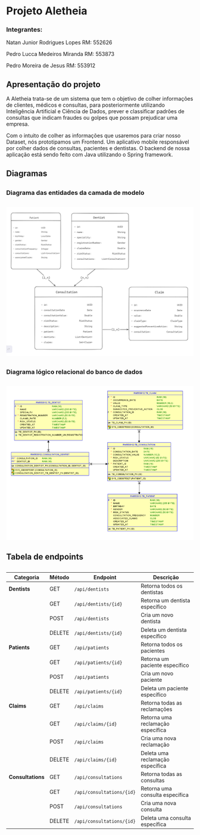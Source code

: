 # Projeto Aletheia

### Integrantes:

Natan Junior Rodrigues Lopes   RM: 552626

Pedro Lucca Medeiros Miranda   RM: 553873

Pedro Moreira de Jesus         RM: 553912

## Apresentação do projeto

A Aletheia trata-se de um sistema que tem
o objetivo de colher informações de clientes,
médicos e consultas, para posteriormente utilizando
Inteligência Artificial e Ciência de Dados,
prever e classificar padrões de consultas que
indicam fraudes ou golpes que possam prejudicar
uma empresa.

Com o intuito de colher as informações que usaremos
para criar nosso Dataset, nós prototipamos um Frontend.
Um aplicativo mobile responsável por colher dados de
consultas, pacientes e dentistas. O backend de nossa
aplicação está sendo feito com Java utilizando o
Spring framework.

## Diagramas
##
### Diagrama das entidades da camada de modelo
##
![img.png](img.png)
##
### Diagrama lógico relacional do banco de dados
##
![img_1.png](img_1.png)

##

## Tabela de endpoints
##
| Categoria       | Método | Endpoint                      | Descrição                        |
|-----------------|--------|------------------------------|----------------------------------|
| **Dentists**    | GET    | `/api/dentists`              | Retorna todos os dentistas      |
|                 | GET    | `/api/dentists/{id}`         | Retorna um dentista específico  |
|                 | POST   | `/api/dentists`              | Cria um novo dentista           |
|                 | DELETE | `/api/dentists/{id}`         | Deleta um dentista específico   |
| **Patients**    | GET    | `/api/patients`              | Retorna todos os pacientes      |
|                 | GET    | `/api/patients/{id}`         | Retorna um paciente específico  |
|                 | POST   | `/api/patients`              | Cria um novo paciente           |
|                 | DELETE | `/api/patients/{id}`         | Deleta um paciente específico   |
| **Claims**      | GET    | `/api/claims`                | Retorna todas as reclamações    |
|                 | GET    | `/api/claims/{id}`           | Retorna uma reclamação específica|
|                 | POST   | `/api/claims`                | Cria uma nova reclamação        |
|                 | DELETE | `/api/claims/{id}`           | Deleta uma reclamação específica|
| **Consultations**| GET    | `/api/consultations`        | Retorna todas as consultas      |
|                 | GET    | `/api/consultations/{id}`    | Retorna uma consulta específica |
|                 | POST   | `/api/consultations`         | Cria uma nova consulta          |
|                 | DELETE | `/api/consultations/{id}`    | Deleta uma consulta específica  |
